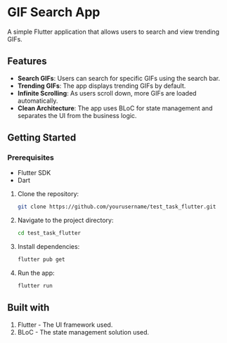 # GIF Search App

A simple Flutter application that allows users to search and view trending GIFs.

## Features

- **Search GIFs**: Users can search for specific GIFs using the search bar.
- **Trending GIFs**: The app displays trending GIFs by default.
- **Infinite Scrolling**: As users scroll down, more GIFs are loaded automatically.
- **Clean Architecture**: The app uses BLoC for state management and separates the UI from the business logic.

## Getting Started

### Prerequisites

- Flutter SDK
- Dart

1. Clone the repository:
   ```bash
   git clone https://github.com/yourusername/test_task_flutter.git
2. Navigate to the project directory:
   ```bash
   cd test_task_flutter
3. Install dependencies:
   ```bash
   flutter pub get
4. Run the app:
   ```bash
   flutter run

## Built with
1. Flutter - The UI framework used.
2. BLoC - The state management solution used.